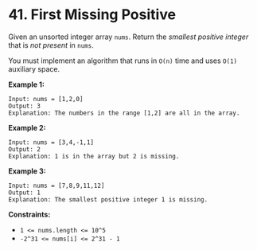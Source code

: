 # 41. First Missing Positive

Given an unsorted integer array `nums`. Return the *smallest positive integer* that is *not present* in `nums`.

You must implement an algorithm that runs in `O(n)` time and uses `O(1)` auxiliary space.

**Example 1:**

```()
Input: nums = [1,2,0]
Output: 3
Explanation: The numbers in the range [1,2] are all in the array.
```

**Example 2:**

```()
Input: nums = [3,4,-1,1]
Output: 2
Explanation: 1 is in the array but 2 is missing.
```

**Example 3:**

```()
Input: nums = [7,8,9,11,12]
Output: 1
Explanation: The smallest positive integer 1 is missing.
```

**Constraints:**

- `1 <= nums.length <= 10^5`
- `-2^31 <= nums[i] <= 2^31 - 1`
